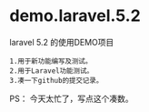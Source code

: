 # demo.laravel.5.2
laravel 5.2 的使用DEMO项目

~~~
1.用于新功能编写及测试。
2.用于Laravel功能测试。
3.凑一下github的提交记录。
~~~

PS：
今天太忙了，写点这个凑数。

